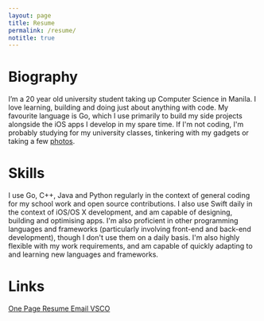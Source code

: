```yaml
---
layout: page
title: Resume
permalink: /resume/
notitle: true
---
```

# Biography
I’m a 20 year old university student taking up Computer Science in Manila. I love learning, building and doing just about anything with code. My favourite language is Go, which I use primarily to build my side projects alongside the iOS apps I develop in my spare time. If I'm not coding, I'm probably studying for my university classes, tinkering with my gadgets or taking a few [photos](http://diezcami.vsco.co).

# Skills
I use Go, C++, Java and Python regularly in the context of general coding for my school work and open source contributions. I also use Swift daily in the context of iOS/OS X development, and am capable of designing, building and optimising apps. I'm also proficient in other programming languages and frameworks (particularly involving front-end and back-end development), though I don't use them on a daily basis. I'm also highly flexible with my work requirements, and am capable of quickly adapting to and learning new languages and frameworks.

# Links
<div style="text-align: left">
    <a class="resume" href="{{ site.baseurl }}/resources/content/resume.pdf" target="_blank">
      <i class="fa fa-download"></i> One Page Resume
    </a>
    <a class="link" href="mailto:diezcami@gmail.com" target="_blank">
      <i class="fa fa-envelope"></i> Email
    </a> 
    <a class="link" href='http://diezcami.vsco.co' target="_blank">
      <i class="fa fa-camera-retro"></i> VSCO
    </a> 
    <!-- 
    <a class="link" href='http://twitter.com' target="_blank">
      <i class="fa fa-twitter"></i> Twitter
    </a> -->
</div>
